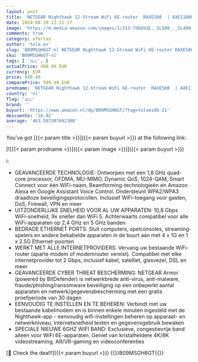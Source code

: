 ```yaml
---
layout: post
title: 'NETGEAR Nighthawk 12-Stream WiFi 6E-router  RAXE500  | AXE11000 Tri-Band draadloze snelheid  tot 10 8 Gbps  |Nieuwe 6 GHz-band | 2.500 vierkante meter dekking'
date: 2024-08-20 22:21:17
image: 'https://m.media-amazon.com/images/I/313-7dbOSdL._SL500_._SL400_.jpg'
comments: true
category: ofertas
author: 'tole.es'
slug: 'B09MSGH6GT-nl NETGEAR Nighthawk 12-Stream WiFi 6E-router RAXE500 |...'
sku: 'B09MSGH6GT-nl'
tags: [ '🇳🇱', ]
actualPrice: 498.49 EUR
currency: EUR
price: 498.49
comparePrice: 599.99 EUR
prodname: 'NETGEAR Nighthawk 12-Stream WiFi 6E-router  RAXE500  | AXE11000 Tri-Band draadloze snelheid  tot 10 8 Gbps  |Nieuwe 6 GHz-band | 2.500 vierkante meter dekking'
country: 'nl'
flag: '🇳🇱'
brand: ''
buyurl: 'https://www.amazon.nl/dp/B09MSGH6GT/?tag=tolees0b-21'
descuento: '16.92'
average: '463.587307692308'
---
```


You've got [{{< param title >}}]({{< param buyurl >}}) at the following link:

[![{{< param prodname >}}]({{< param image >}})]({{< param buyurl >}})

ℹ️:

- GEAVANCEERDE TECHNOLOGIE: Ontworpen met een 1,8 GHz quad-core processor, OFDMA, MU-MIMO, Dynamic QoS, 1024-QAM, Smart Connect voor één WiFi-naam, Beamforming-technologieën en Amazon Alexa en Google Assistant Voice Control. Ondersteunt WPA2/WPA3 draadloze beveiligingsprotocollen. Inclusief WiFi-toegang voor gasten, DoS, Firewall, VPN en meer
- UITZONDERLIJKE SNELHEID VOOR AL UW APPARATEN: 10,8 Gbps WiFi-snelheid, 9x sneller dan WiFi 5. Achterwaarts compatibel voor alle WiFi-apparaten op 2,4 GHz en 5 GHz banden
- BEDRADE ETHERNET PORTS: Sluit computers, spelconsoles, streaming-spelers en andere bekabelde apparaten in de buurt aan met 4 x 1G en 1 x 2.5G Ethernet-poorten
- WERKT MET ALLE INTERNETPROVIDERS: Vervang uw bestaande WiFi-router (aparte modem of modemrouter vereist). Compatibel met elke internetprovider tot 2 Gbps, inclusief kabel, satelliet, glasvezel, DSL en meer
- GEAVANCEERDE CYBER THREAT BESCHERMING: NETGEAR Armor (powered by BitDefender) is netwerkbrede anti-virus, anti-malware, fraude/phishing/ransomware beveiliging op een onbeperkt aantal apparaten en netwerk/gegevensbescherming met een gratis proefperiode van 30 dagen
- EENVOUDIG TE INSTELLEN EN TE BEHEREN: Verbindt met uw bestaande kabelmodem en is binnen enkele minuten ingesteld met de Nighthawk-app - eenvoudig wifi-instellingen beheren op apparaat- en netwerkniveau, internetsnelheid testen en gegevensgebruik bewaken
- SPECIALE NIEUWE 6GHZ WIFI BAND: Exclusieve, congestievrije band alleen voor WiFi 6E-apparaten. Geniet van kristalheldere 4K/8K videostreaming, AR/VR-gaming en videoconferenties

[🛒 Check the deal!!]({{< param buyurl >}})
{{<world>}}B09MSGH6GT{{</world>}}
